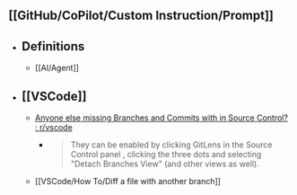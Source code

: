 ## [[GitHub/CoPilot/Custom Instruction/Prompt]]
- ## Definitions
	- [[AI/Agent]]
- ## [[VSCode]]
	- [Anyone else missing Branches and Commits with in Source Control? : r/vscode](https://www.reddit.com/r/vscode/comments/1gu94qp/anyone_else_missing_branches_and_commits_with_in/)
		- > They can be enabled by clicking GitLens in the Source Control panel , clicking the three dots and selecting "Detach Branches View" (and other views as well).
	- [[VSCode/How To/Diff a file with another branch]]
